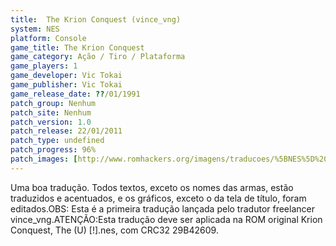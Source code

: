 ```yaml
---
title:  The Krion Conquest (vince_vng)
system: NES
platform: Console
game_title: The Krion Conquest
game_category: Ação / Tiro / Plataforma
game_players: 1
game_developer: Vic Tokai
game_publisher: Vic Tokai
game_release_date: ??/01/1991
patch_group: Nenhum
patch_site: Nenhum
patch_version: 1.0
patch_release: 22/01/2011
patch_type: undefined
patch_progress: 96%
patch_images: [http://www.romhackers.org/imagens/traducoes/%5BNES%5D%20The%20Krion%20Conquest%20-%20vince_vng%20-%201.png,http://www.romhackers.org/imagens/traducoes/%5BNES%5D%20The%20Krion%20Conquest%20-%20vince_vng%20-%202.png,http://www.romhackers.org/imagens/traducoes/%5BNES%5D%20The%20Krion%20Conquest%20-%20vince_vng%20-%203.png]
---
```

Uma boa tradução. Todos textos, exceto os nomes das armas, estão traduzidos e acentuados, e os gráficos, exceto o da tela de título, foram editados.OBS: Esta é a primeira tradução lançada pelo tradutor freelancer vince_vng.ATENÇÃO:Esta tradução deve ser aplicada na ROM original Krion Conquest, The (U) [!].nes, com CRC32 29B42609.